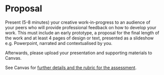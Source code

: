 # Proposal

Present (5-8 minutes) your creative work-in-progress to an audience of your peers who will provide professional feedback on how to develop your work. This must include an early prototype, a proposal for the final length of the work and at least 4 pages of design or text, presented as a slideshow e.g. Powerpoint, narrated and contextualised by you.

Afterwards, please upload your presentation and supporting materials to Canvas.

See Canvas for [further details and the rubric for the assessment](https://rmit.instructure.com/courses/130722/assignments/922769).
